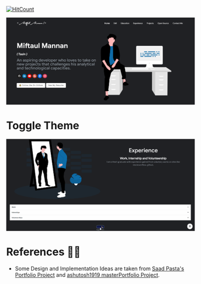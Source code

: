 [![HitCount](http://hits.dwyl.com/Tasin5541/portfolio.svg)](http://hits.dwyl.com/Tasin5541/portfolio)

<p align="center"> 
    <img src="images/image.png" align="center"></img>
</p>

# Toggle Theme
<p align="center"> 
    <img src="images/toggle.gif" align="center"></img>
</p>

# References 👏🏻

- Some Design and Implementation Ideas are taken from [Saad Pasta's Portfolio Project](https://github.com/saadpasta/developerFolio) and [ashutosh1919 masterPortfolio Project](https://github.com/ashutosh1919/masterPortfolio).

